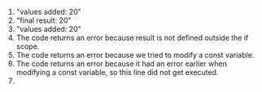 1. "values added: 20"
2. "final result: 20"
3. "values added: 20"
4. The code returns an error because result is not defined outside the if scope.
5. The code returns an error because we tried to modify a const variable.
6. The code returns an error because it had an error earlier when modifying a const variable, so this line did not get executed.
7. 
